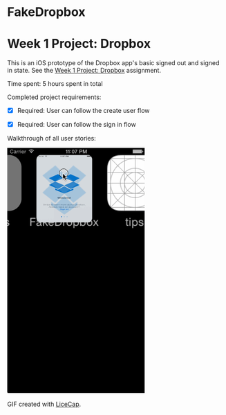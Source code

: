 FakeDropbox
===========
# Week 1 Project: Dropbox

This is an iOS prototype of the Dropbox app's basic signed out and signed in state. See the [Week 1 Project: Dropbox](http://courses.codepath.com/courses/ios_for_designers/week/1) assignment.

Time spent: 5 hours spent in total

Completed project requirements:

 * [x] Required: User can follow the create user flow
 * [x] Required: User can follow the sign in flow


Walkthrough of all user stories:

![Video Walkthrough](FakeDropbox.gif)

GIF created with [LiceCap](http://www.cockos.com/licecap/).
